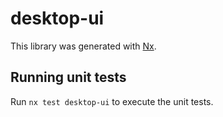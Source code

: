 # desktop-ui

This library was generated with [Nx](https://nx.dev).

## Running unit tests

Run `nx test desktop-ui` to execute the unit tests.
